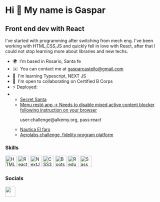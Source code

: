 Hi 👋 My name is Gaspar
=======================

Front end dev with React
------------------------

I've started with programming after switching from mech eng. I've been working with HTML,CSS,JS and quickly fell in love with React, after that I could not stop learning more about libraries and new techs.

*   🌍  I'm based in Rosario, Santa fe
*   ✉️  You can contact me at [gasparcastello@gmail.com](mailto:gasparcastello@gmail.com)
*   🧠  I'm learning Typescript, NEXT JS
*   🤝  I'm open to collaborating on Certified B Corps
*   ⚡  Deployed:
* <ul>
  <li><a href="https://gaspicastello.github.io/secretsanta/">Secret Santa</a></li>
  <li><a href="https://main--gentle-gumdrop-53b945.netlify.app">Menu restó app -></a><span><a href="https://experienceleague.adobe.com/docs/target/using/experiences/vec/troubleshoot-composer/mixed-content.html?lang=en"><span> Needs to disable mixed active content blocker following  instruction on your browser</span></a>
   <p>user:challenge@alkemy.org, pass:react</p></li>
    <li><a href="https://nautica-el-faro-main.vercel.app/">Nautica El faro</a></li>
  <li><a href="https://aerolabs-challenge.vercel.app/">Aerolabs challenge, fidelity program platform</a></li>
  
</ul>

### Skills
<p align="left">
                                <a href="https://developer.mozilla.org/en-US/docs/Glossary/HTML5" target="_blank" rel="noreferrer"><img src="https://raw.githubusercontent.com/danielcranney/readme-generator/main/public/icons/skills/html5-colored.svg" width="36" height="36" alt="HTML5" /></a>
                                <a href="https://reactjs.org/" target="_blank" rel="noreferrer"><img src="https://raw.githubusercontent.com/danielcranney/readme-generator/main/public/icons/skills/react-colored.svg" width="36" height="36" alt="React" /></a>
                                <a href="https://nextjs.org/docs" target="_blank" rel="noreferrer"><img src="https://raw.githubusercontent.com/danielcranney/readme-generator/main/public/icons/skills/nextjs-colored.svg" width="36" height="36" alt="NextJs" /></a>
                                <a href="https://www.w3.org/TR/CSS/#css" target="_blank" rel="noreferrer"><img src="https://raw.githubusercontent.com/danielcranney/readme-generator/main/public/icons/skills/css3-colored.svg" width="36" height="36" alt="CSS3" /></a>
                                <a href="https://getbootstrap.com/" target="_blank" rel="noreferrer"><img src="https://raw.githubusercontent.com/danielcranney/readme-generator/main/public/icons/skills/bootstrap-colored.svg" width="36" height="36" alt="Bootstrap" /></a>
                                <a href="https://redux.js.org/" target="_blank" rel="noreferrer"><img src="https://raw.githubusercontent.com/danielcranney/readme-generator/main/public/icons/skills/redux-colored.svg" width="36" height="36" alt="Redux" /></a>
                                <a href="https://sass-lang.com/" target="_blank" rel="noreferrer"><img src="https://raw.githubusercontent.com/danielcranney/readme-generator/main/public/icons/skills/sass-colored.svg" width="36" height="36" alt="Sass" /></a></p>                   

### Socials
<p align="left"><a href="https://www.linkedin.com/in/gaspar-castello-4860a9a7/" target="_blank" rel="noreferrer"><img src="https://raw.githubusercontent.com/danielcranney/readme-generator/main/public/icons/socials/linkedin.svg" width="32" height="32" /></a></p>
